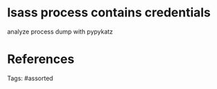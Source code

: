 # lsass process contains credentials
analyze process dump with pypykatz

# References

Tags:
    #assorted
